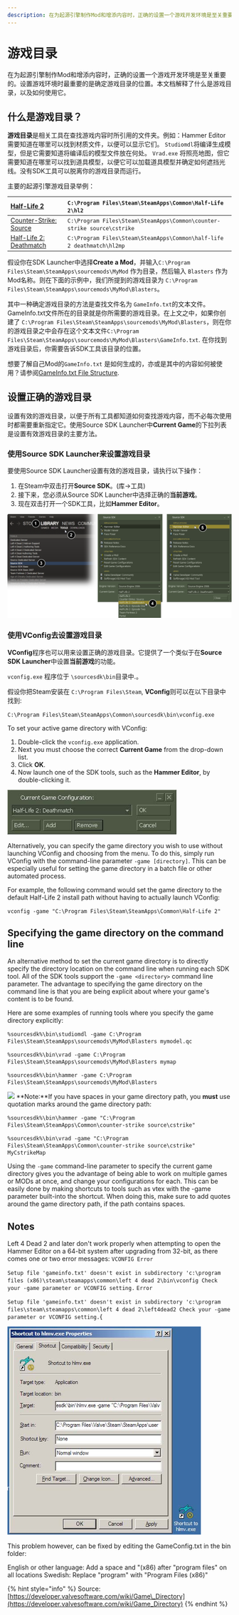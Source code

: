 ```yaml
---
description: 在为起源引擎制作Mod和增添内容时，正确的设置一个游戏开发环境是至关重要的。
---
```


# 游戏目录

在为起源引擎制作Mod和增添内容时，正确的设置一个游戏开发环境是至关重要的。设置游戏环境时最重要的是确定游戏目录的位置。本文档解释了什么是游戏目录，以及如何使用它。

## 什么是游戏目录？

**游戏目录**是相关工具在查找游戏内容时所引用的文件夹。例如：Hammer Editor需要知道在哪里可以找到材质文件，以便可以显示它们。 `Studiomdl`将编译生成模型，但是它需要知道将编译后的模型文件放在何处。 `Vrad.exe` 将照亮地图，但它需要知道在哪里可以找到道具模型，以便它可以加载道具模型并确定如何遮挡光线。没有SDK工具可以脱离你的游戏目录而运行。

主要的起源引擎游戏目录举例：

| [Half-Life 2](https://developer.valvesoftware.com/wiki/Half-Life_2) | `C:\Program Files\Steam\SteamApps\Common\Half-Life 2\hl2` |
| :--- | :--- |
| [Counter-Strike: Source](https://developer.valvesoftware.com/wiki/Counter-Strike:_Source) | `C:\Program Files\Steam\SteamApps\Common\counter-strike source\cstrike` |
| [Half-Life 2: Deathmatch](https://developer.valvesoftware.com/wiki/Half-Life_2:_Deathmatch) | `C:\Program Files\Steam\SteamApps\Common\half-life 2 deathmatch\hl2mp` |

 假设你在SDK Launcher中选择**Create a Mod**，并输入`C:\Program Files\Steam\SteamApps\sourcemods\MyMod` 作为目录，然后输入 `Blasters` 作为Mod名称。则在下面的示例中，我们所提到的游戏目录为 `C:\Program Files\Steam\SteamApps\sourcemods\MyMod\Blasters`。

其中一种确定游戏目录的方法是查找文件名为 `GameInfo.txt`的文本文件。GameInfo.txt文件所在的目录就是你所需要的游戏目录。在上文之中，如果你创建了 `C:\Program Files\Steam\SteamApps\sourcemods\MyMod\Blasters`，则在你的游戏目录之中会存在这个文本文件`C:\Program Files\Steam\SteamApps\sourcemods\MyMod\Blasters\GameInfo.txt`. 在你找到游戏目录后，你需要告诉SDK工具该目录的位置。

想要了解自己Mod的`GameInfo.txt` 是如何生成的，亦或是其中的内容如何被使用？请参阅[GameInfo.txt File Structure](https://developer.valvesoftware.com/wiki/The_GameInfo.txt_File_Structure).

## 设置正确的游戏目录

设置有效的游戏目录，以便于所有工具都知道如何查找游戏内容，而不必每次使用时都需要重新指定它。使用Source SDK Launcher中**Current Game**的下拉列表是设置有效游戏目录的主要方法。

### 使用Source SDK Launcher来设置游戏目录

要使用Source SDK Launcher设置有效的游戏目录，请执行以下操作：

1. 在Steam中双击打开**Source SDK**。\(库-&gt;工具\)
2. 接下来，您必须从Source SDK Launcher中选择正确的**当前游戏**。
3. 现在双击打开一个SDK工具，比如**Hammer Editor**。

![](../../../../.gitbook/assets/game_config_set.png)



### 使用VConfig去设置游戏目录

**VConfig**程序也可以用来设置正确的游戏目录。它提供了一个类似于在**Source SDK Launcher**中设置**当前游戏**的功能。

 `vconfig.exe` 程序位于 `\sourcesdk\bin`目录中.。

假设你把Steam安装在 `C:\Program Files\Steam`, **VConfig**则可以在以下目录中找到:

```text
C:\Program Files\Steam\SteamApps\Common\sourcesdk\bin\vconfig.exe
```

To set your active game directory with VConfig:

1. Double-click the `vconfig.exe` application.
2. Next you must choose the correct **Current Game** from the drop-down list.
3. Click **OK**.
4. Now launch one of the SDK tools, such as the **Hammer Editor**, by double-clicking it.

![](../../../../.gitbook/assets/game_vconfig_1.jpg)

Alternatively, you can specify the game directory you wish to use without launching VConfig and choosing from the menu. To do this, simply run VConfig with the command-line parameter `-game [directory]`. This can be especially useful for setting the game directory in a batch file or other automated process.

For example, the following command would set the game directory to the default Half-Life 2 install path without having to actually launch VConfig:

```text
vconfig -game "C:\Program Files\Steam\SteamApps\Common\Half-Life 2"
```

## Specifying the game directory on the command line

An alternative method to set the current game directory is to directly specify the directory location on the command line when running each SDK tool. All of the SDK tools support the `-game <directory>` command line parameter. The advantage to specifying the game directory on the command line is that you are being explicit about where your game's content is to be found.

Here are some examples of running tools where you specify the game directory explicitly:

```text
%sourcesdk%\bin\studiomdl -game C:\Program Files\Steam\SteamApps\sourcemods\MyMod\Blasters mymodel.qc
```

```text
%sourcesdk%\bin\vrad -game C:\Program Files\Steam\SteamApps\sourcemods\MyMod\Blasters mymap
```

```text
%sourcesdk%\bin\hammer -game C:\Program Files\Steam\SteamApps\sourcemods\MyMod\Blasters
```

![](https://developer.valvesoftware.com/w/images/c/cc/Note.png) **Note:**If you have spaces in your game directory path, you **must** use quotation marks around the game directory path:

```text
%sourcesdk%\bin\hammer -game "C:\Program Files\Steam\SteamApps\Common\counter-strike source\cstrike"
```

```text
%sourcesdk%\bin\vrad -game "C:\Program Files\Steam\SteamApps\Common\counter-strike source\cstrike" MyCstrikeMap
```

Using the `-game` command-line parameter to specify the current game directory gives you the advantage of being able to work on multiple games or MODs at once, and change your configurations for each. This can be easily done by making shortcuts to tools such as vtex with the -game parameter built-into the shortcut. When doing this, make sure to add quotes around the game directory path, if the path contains spaces.

## Notes

Left 4 Dead 2 and later don't work properly when attempting to open the Hammer Editor on a 64-bit system after upgrading from 32-bit, as there comes one or two error messages: `VCONFIG Error`

`Setup file 'gameinfo.txt' doesn't exist in subdirectory 'c:\program files (x86)\steam\steamapps\common\left 4 dead 2\bin\vconfig Check your -game parameter or VCONFIG setting.` `Error`

`Setup file 'gameinfo.txt' doesn't exist in subdirectory 'c:\program files\steam\steamapps\common\left 4 dead 2\left4dead2 Check your -game parameter or VCONFIG setting.`{

![](../../../../.gitbook/assets/game_shortcut.jpg)

This problem however, can be fixed by editing the GameConfig.txt in the bin folder:

English or other language: Add a space and "\(x86\) after "program files" on all locations Swedish: Replace "program" with "Program Files \(x86\)"

{% hint style="info" %}
Source: [https://developer.valvesoftware.com/wiki/Game\_Directory](https://developer.valvesoftware.com/wiki/Game_Directory)
{% endhint %}

